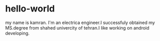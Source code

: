 # hello-world
my name is kamran. I'm an electrica engineer.I successfuly obtained my MS.degree from shahed univercity of tehran.I like working on android developing.
